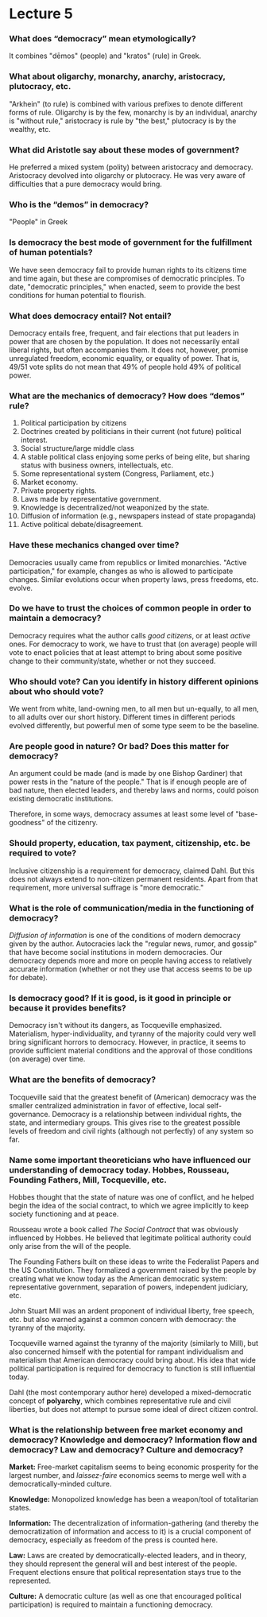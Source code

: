 # Lecture 5

### What does “democracy” mean etymologically?

It combines "dēmos" (people) and "kratos" (rule) in Greek.

### What about oligarchy, monarchy, anarchy, aristocracy, plutocracy, etc.

"Arkhein" (to rule) is combined with various prefixes to denote different forms of rule. Oligarchy is by the few, monarchy is by an individual, anarchy is "without rule," aristocracy is rule by "the best," plutocracy is by the wealthy, etc.

### What did Aristotle say about these modes of government?

He preferred a mixed system (polity) between aristocracy and democracy. Aristocracy devolved into oligarchy or plutocracy. He was very aware of difficulties that a pure democracy would bring.

### Who is the “demos” in democracy?

"People" in Greek

### Is democracy the best mode of government for the fulfillment of human potentials?

We have seen democracy fail to provide human rights to its citizens time and time again, but these are compromises of democratic principles. To date, "democratic principles," when enacted, seem to provide the best conditions for human potential to flourish.

### What does democracy entail? Not entail?

Democracy entails free, frequent, and fair elections that put leaders in power that are chosen by the population. It does not necessarily entail liberal rights, but often accompanies them. It does not, however, promise unregulated freedom, economic equality, or equality of power. That is, 49/51 vote splits do not mean that 49% of people hold 49% of political power.

### What are the mechanics of democracy? How does “demos” rule?

1. Political participation by citizens
2. Doctrines created by politicians in their current (not future) political interest.
3. Social structure/large middle class
4. A stable political class enjoying some perks of being elite, but sharing status with business owners, intellectuals, etc.
5. Some representational system (Congress, Parliament, etc.)
6. Market economy.
7. Private property rights.
8. Laws made by representative government.
9. Knowledge is decentralized/not weaponized by the state.
10. Diffusion of information (e.g., newspapers instead of state propaganda)
11. Active political debate/disagreement.

### Have these mechanics changed over time?

Democracies usually came from republics or limited monarchies. "Active participation," for example, changes as who is allowed to participate changes. Similar evolutions occur when property laws, press freedoms, etc. evolve.

### Do we have to trust the choices of common people in order to maintain a democracy?

Democracy requires what the author calls *good citizens*, or at least *active* ones. For democracy to work, we have to trust that (on average) people will vote to enact policies that at least attempt to bring about some positive change to their community/state, whether or not they succeed.

### Who should vote? Can you identify in history different opinions about who should vote?

We went from white, land-owning men, to all men but un-equally, to all men, to all adults over our short history. Different times in different periods evolved differently, but powerful men of some type seem to be the baseline.

### Are people good in nature? Or bad? Does this matter for democracy?

An argument could be made (and is made by one Bishop Gardiner) that power rests in the "nature of the people." That is if enough people are of bad nature, then elected leaders, and thereby laws and norms, could poison existing democratic institutions.

Therefore, in some ways, democracy assumes at least some level of "base-goodness" of the citizenry.

### Should property, education, tax payment, citizenship, etc. be required to vote?

Inclusive citizenship is a requirement for democracy, claimed Dahl. But this does not always extend to non-citizen permanent residents. Apart from that requirement, more universal suffrage is "more democratic."

### What is the role of communication/media in the functioning of democracy?

*Diffusion of information* is one of the conditions of modern democracy given by the author. Autocracies lack the "regular news, rumor, and gossip" that have become social institutions in modern democracies. Our democracy depends more and more on people having access to relatively accurate information (whether or not they use that access seems to be up for debate).

### Is democracy good? If it is good, is it good in principle or because it provides benefits?

Democracy isn't without its dangers, as Tocqueville emphasized. Materialism, hyper-individuality, and tyranny of the majority could very well bring significant horrors to democracy. However, in practice, it seems to provide sufficient material conditions and the approval of those conditions (on average) over time.

### What are the benefits of democracy?

Tocqueville said that the greatest benefit of (American) democracy was the smaller centralized administration in favor of effective, local self-governance. Democracy is a relationship between individual rights, the state, and intermediary groups. This gives rise to the greatest possible levels of freedom and civil rights (although not perfectly) of any system so far.

### Name some important theoreticians who have influenced our understanding of democracy today. Hobbes, Rousseau, Founding Fathers, Mill, Tocqueville, etc.

Hobbes thought that the state of nature was one of conflict, and he helped begin the idea of the social contract, to which we agree implicitly to keep society functioning and at peace.

Rousseau wrote a book called *The Social Contract* that was obviously influenced by Hobbes. He believed that legitimate political authority could only arise from the will of the people.

The Founding Fathers built on these ideas to write the Federalist Papers and the US Constitution. They formalized a government raised by the people by creating what we know today as the American democratic system: representative government, separation of powers, independent judiciary, etc.

John Stuart Mill was an ardent proponent of individual liberty, free speech, etc. but also warned against a common concern with democracy: the tyranny of the majority.

Tocqueville warned against the tyranny of the majority (similarly to Mill), but also concerned himself with the potential for rampant individualism and materialism that American democracy could bring about. His idea that wide political participation is required for democracy to function is still influential today.

Dahl (the most contemporary author here) developed a mixed-democratic concept of **polyarchy**, which combines representative rule and civil liberties, but does not attempt to pursue some ideal of direct citizen control.

### What is the relationship between free market economy and democracy? Knowledge and democracy? Information flow and democracy? Law and democracy? Culture and democracy?

**Market:** Free-market capitalism seems to being economic prosperity for the largest number, and *laissez-faire* economics seems to merge well with a democratically-minded culture.

**Knowledge:** Monopolized knowledge has been a weapon/tool of totalitarian states. 

**Information:** The decentralization of information-gathering (and thereby the democratization of information and access to it) is a crucial component of democracy, especially as freedom of the press is counted here.

**Law:** Laws are created by democratically-elected leaders, and in theory, they should represent the general will and best interest of the people. Frequent elections ensure that political representation stays true to the represented.

**Culture:** A democratic culture (as well as one that encouraged political participation) is required to maintain a functioning democracy.